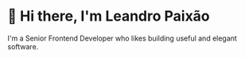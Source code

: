 # 👋 Hi there, I'm Leandro Paixão

I'm a Senior Frontend Developer who likes building useful and elegant software.
